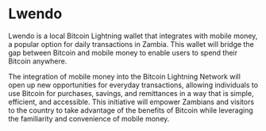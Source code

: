 # Lwendo
Lwendo is a local Bitcoin Lightning wallet that integrates with mobile money, a popular option for daily transactions in Zambia. This wallet will bridge the gap between Bitcoin and mobile money to enable users to spend their Bitcoin anywhere.

The integration of mobile money into the Bitcoin Lightning Network will open up new opportunities for everyday transactions, allowing individuals to use Bitcoin for purchases, savings, and remittances in a way that is simple, efficient, and accessible. This initiative will empower Zambians and visitors to the country to take advantage of the benefits of Bitcoin while leveraging the familiarity and convenience of mobile money.
